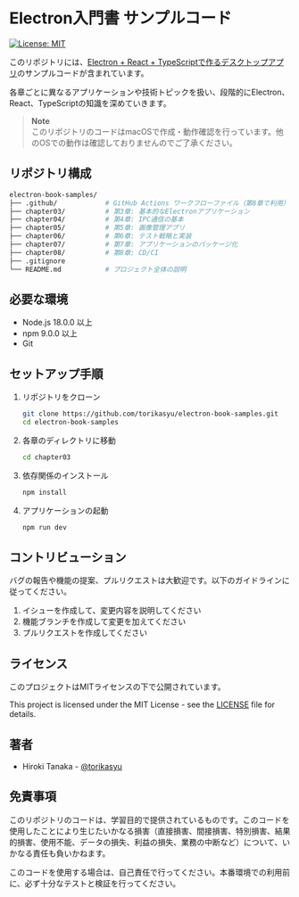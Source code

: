 # Electron入門書 サンプルコード

[![License: MIT](https://img.shields.io/badge/License-MIT-yellow.svg)](https://opensource.org/licenses/MIT)

このリポジトリには、[Electron + React + TypeScriptで作るデスクトップアプリ](https://www.amazon.co.jp/dp/B0FBK1NZP4)のサンプルコードが含まれています。

各章ごとに異なるアプリケーションや技術トピックを扱い、段階的にElectron、React、TypeScriptの知識を深めていきます。

> **Note**  
> このリポジトリのコードはmacOSで作成・動作確認を行っています。他のOSでの動作は確認しておりませんのでご了承ください。

## リポジトリ構成

```bash
electron-book-samples/
├── .github/            # GitHub Actions ワークフローファイル（第8章で利用）
├── chapter03/          # 第3章: 基本的なElectronアプリケーション
├── chapter04/          # 第4章: IPC通信の基本
├── chapter05/          # 第5章: 画像管理アプリ
├── chapter06/          # 第6章: テスト戦略と実装
├── chapter07/          # 第7章: アプリケーションのパッケージ化
├── chapter08/          # 第8章: CD/CI
├── .gitignore
└── README.md           # プロジェクト全体の説明
```

## 必要な環境

- Node.js 18.0.0 以上
- npm 9.0.0 以上
- Git

## セットアップ手順

1. リポジトリをクローン

   ```bash
   git clone https://github.com/torikasyu/electron-book-samples.git
   cd electron-book-samples
   ```

2. 各章のディレクトリに移動

   ```bash
   cd chapter03
   ```

3. 依存関係のインストール

   ```bash
   npm install
   ```

4. アプリケーションの起動

   ```bash
   npm run dev
   ```

## コントリビューション

バグの報告や機能の提案、プルリクエストは大歓迎です。以下のガイドラインに従ってください。

1. イシューを作成して、変更内容を説明してください
2. 機能ブランチを作成して変更を加えてください
3. プルリクエストを作成してください

## ライセンス

このプロジェクトはMITライセンスの下で公開されています。  

This project is licensed under the MIT License - see the [LICENSE](LICENSE) file for details.

## 著者

- Hiroki Tanaka - [@torikasyu](https://twitter.com/torikasyu)

## 免責事項

このリポジトリのコードは、学習目的で提供されているものです。このコードを使用したことにより生じたいかなる損害（直接損害、間接損害、特別損害、結果的損害、使用不能、データの損失、利益の損失、業務の中断など）について、いかなる責任も負いかねます。

このコードを使用する場合は、自己責任で行ってください。本番環境での利用前に、必ず十分なテストと検証を行ってください。
